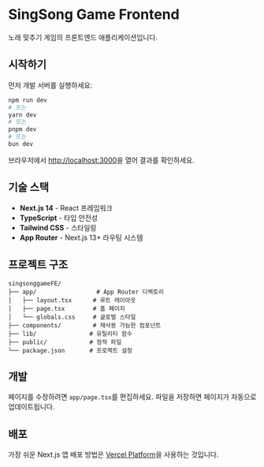 # SingSong Game Frontend

노래 맞추기 게임의 프론트엔드 애플리케이션입니다.

## 시작하기

먼저 개발 서버를 실행하세요:

```bash
npm run dev
# 또는
yarn dev
# 또는
pnpm dev
# 또는
bun dev
```

브라우저에서 [http://localhost:3000](http://localhost:3000)을 열어 결과를 확인하세요.

## 기술 스택

- **Next.js 14** - React 프레임워크
- **TypeScript** - 타입 안전성
- **Tailwind CSS** - 스타일링
- **App Router** - Next.js 13+ 라우팅 시스템

## 프로젝트 구조

```
singsonggameFE/
├── app/                 # App Router 디렉토리
│   ├── layout.tsx      # 루트 레이아웃
│   ├── page.tsx        # 홈 페이지
│   └── globals.css     # 글로벌 스타일
├── components/         # 재사용 가능한 컴포넌트
├── lib/               # 유틸리티 함수
├── public/            # 정적 파일
└── package.json       # 프로젝트 설정
```

## 개발

페이지를 수정하려면 `app/page.tsx`를 편집하세요. 파일을 저장하면 페이지가 자동으로 업데이트됩니다.

## 배포

가장 쉬운 Next.js 앱 배포 방법은 [Vercel Platform](https://vercel.com/new?utm_medium=default-template&filter=next.js&utm_source=create-next-app&utm_campaign=create-next-app-readme)을 사용하는 것입니다.
